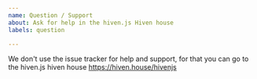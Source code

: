 ```yaml
---
name: Question / Support
about: Ask for help in the hiven.js Hiven house
labels: question

---
```


We don't use the issue tracker for help and support, for that you can go to the hiven.js hiven house
https://hiven.house/hivenjs